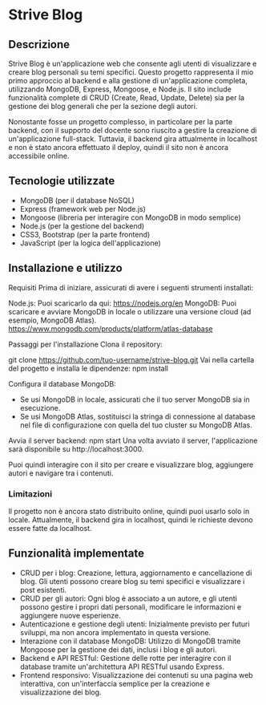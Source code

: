 # Strive Blog

## Descrizione
Strive Blog è un'applicazione web che consente agli utenti di visualizzare e creare blog personali su temi specifici. Questo progetto rappresenta il mio primo approccio al backend e alla gestione di un'applicazione completa, utilizzando MongoDB, Express, Mongoose, e Node.js. Il sito include funzionalità complete di CRUD (Create, Read, Update, Delete) sia per la gestione dei blog generali che per la sezione degli autori.

Nonostante fosse un progetto complesso, in particolare per la parte backend, con il supporto del docente sono riuscito a gestire la creazione di un'applicazione full-stack. Tuttavia, il backend gira attualmente in localhost e non è stato ancora effettuato il deploy, quindi il sito non è ancora accessibile online.

## Tecnologie utilizzate
- MongoDB (per il database NoSQL)
- Express (framework web per Node.js)
- Mongoose (libreria per interagire con MongoDB in modo semplice)
- Node.js (per la gestione del backend)
- CSS3, Bootstrap (per la parte frontend)
- JavaScript (per la logica dell'applicazione)

## Installazione e utilizzo
Requisiti
Prima di iniziare, assicurati di avere i seguenti strumenti installati:

Node.js: Puoi scaricarlo da qui: https://nodejs.org/en
MongoDB: Puoi scaricare e avviare MongoDB in locale o utilizzare una versione cloud (ad esempio, MongoDB Atlas). 
https://www.mongodb.com/products/platform/atlas-database

Passaggi per l'installazione
Clona il repository:

git clone https://github.com/tuo-username/strive-blog.git
Vai nella cartella del progetto e installa le dipendenze:
npm install

Configura il database MongoDB:
- Se usi MongoDB in locale, assicurati che il tuo server MongoDB sia in esecuzione.
- Se usi MongoDB Atlas, sostituisci la stringa di connessione al database nel file di configurazione con quella del tuo cluster su MongoDB Atlas.
  
Avvia il server backend:
npm start
Una volta avviato il server, l'applicazione sarà disponibile su http://localhost:3000.

Puoi quindi interagire con il sito per creare e visualizzare blog, aggiungere autori e navigare tra i contenuti.

### Limitazioni
Il progetto non è ancora stato distribuito online, quindi puoi usarlo solo in locale.
Attualmente, il backend gira in localhost, quindi le richieste devono essere fatte da localhost.

## Funzionalità implementate
- CRUD per i blog: Creazione, lettura, aggiornamento e cancellazione di blog. Gli utenti possono creare blog su temi specifici e visualizzare i post esistenti.
- CRUD per gli autori: Ogni blog è associato a un autore, e gli utenti possono gestire i propri dati personali, modificare le informazioni e aggiungere nuove esperienze.
- Autenticazione e gestione degli utenti: Inizialmente previsto per futuri sviluppi, ma non ancora implementato in questa versione.
- Interazione con il database MongoDB: Utilizzo di MongoDB tramite Mongoose per la gestione dei dati, inclusi i blog e gli autori.
- Backend e API RESTful: Gestione delle rotte per interagire con il database tramite un'architettura API RESTful usando Express.
- Frontend responsivo: Visualizzazione dei contenuti su una pagina web interattiva, con un'interfaccia semplice per la creazione e visualizzazione dei blog.
